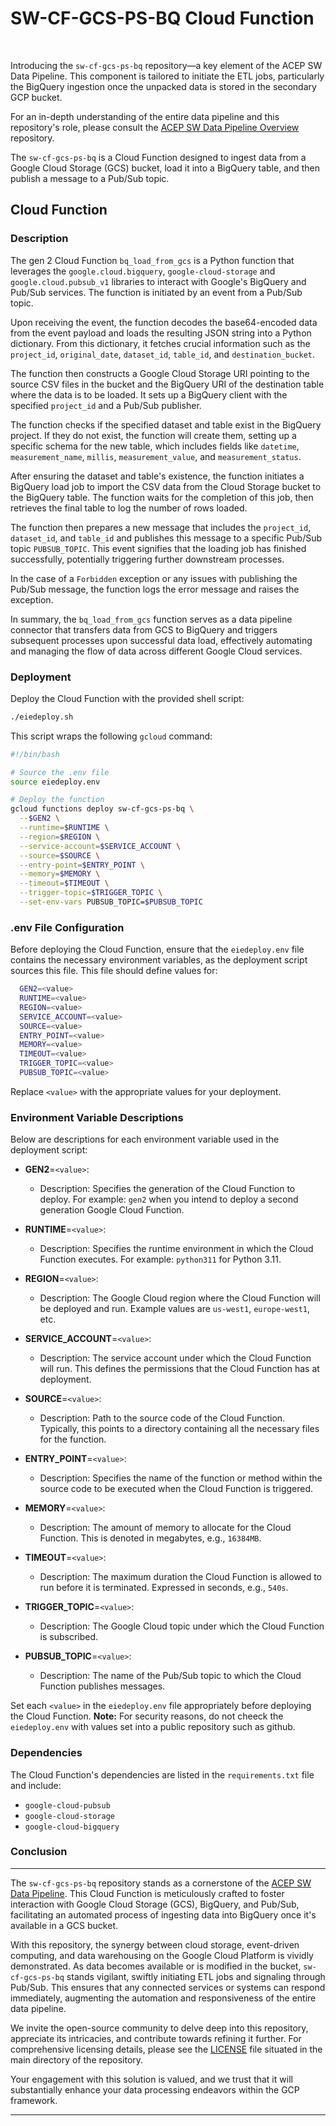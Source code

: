 # SW-CF-GCS-PS-BQ Cloud Function
<br>

Introducing the `sw-cf-gcs-ps-bq` repository—a key element of the ACEP SW Data Pipeline. This component is tailored to initiate the ETL jobs, particularly the BigQuery ingestion once the unpacked data is stored in the secondary GCP bucket.

For an in-depth understanding of the entire data pipeline and this repository's role, please consult the [ACEP SW Data Pipeline Overview](https://github.com/acep-uaf/sw-stack) repository.

The `sw-cf-gcs-ps-bq` is a Cloud Function designed to ingest data from a Google Cloud Storage (GCS) bucket, load it into a BigQuery table, and then publish a message to a Pub/Sub topic.

## Cloud Function

### Description

The gen 2 Cloud Function `bq_load_from_gcs` is a Python function that leverages the `google.cloud.bigquery`, `google-cloud-storage` and `google.cloud.pubsub_v1` libraries to interact with Google's BigQuery and Pub/Sub services. The function is initiated by an event from a Pub/Sub topic.

Upon receiving the event, the function decodes the base64-encoded data from the event payload and loads the resulting JSON string into a Python dictionary. From this dictionary, it fetches crucial information such as the `project_id`, `original_date`, `dataset_id`, `table_id`, and `destination_bucket`.

The function then constructs a Google Cloud Storage URI pointing to the source CSV files in the bucket and the BigQuery URI of the destination table where the data is to be loaded. It sets up a BigQuery client with the specified `project_id` and a Pub/Sub publisher.

The function checks if the specified dataset and table exist in the BigQuery project. If they do not exist, the function will create them, setting up a specific schema for the new table, which includes fields like `datetime`, `measurement_name`, `millis`, `measurement_value`, and `measurement_status`.

After ensuring the dataset and table's existence, the function initiates a BigQuery load job to import the CSV data from the Cloud Storage bucket to the BigQuery table. The function waits for the completion of this job, then retrieves the final table to log the number of rows loaded.

The function then prepares a new message that includes the `project_id`, `dataset_id`, and `table_id` and publishes this message to a specific Pub/Sub topic `PUBSUB_TOPIC`. This event signifies that the loading job has finished successfully, potentially triggering further downstream processes.

In the case of a `Forbidden` exception or any issues with publishing the Pub/Sub message, the function logs the error message and raises the exception.

In summary, the `bq_load_from_gcs` function serves as a data pipeline connector that transfers data from GCS to BigQuery and triggers subsequent processes upon successful data load, effectively automating and managing the flow of data across different Google Cloud services.

### Deployment

Deploy the Cloud Function with the provided shell script:

```bash
./eiedeploy.sh
```


This script wraps the following `gcloud` command:

```bash
#!/bin/bash

# Source the .env file
source eiedeploy.env

# Deploy the function
gcloud functions deploy sw-cf-gcs-ps-bq \
  --$GEN2 \
  --runtime=$RUNTIME \
  --region=$REGION \
  --service-account=$SERVICE_ACCOUNT \
  --source=$SOURCE \
  --entry-point=$ENTRY_POINT \
  --memory=$MEMORY \
  --timeout=$TIMEOUT \
  --trigger-topic=$TRIGGER_TOPIC \
  --set-env-vars PUBSUB_TOPIC=$PUBSUB_TOPIC
```
 ### .env File Configuration

Before deploying the Cloud Function, ensure that the `eiedeploy.env` file contains the necessary environment variables, as the deployment script sources this file. This file should define values for:

```bash
  GEN2=<value>
  RUNTIME=<value>
  REGION=<value>
  SERVICE_ACCOUNT=<value>
  SOURCE=<value>
  ENTRY_POINT=<value>
  MEMORY=<value>
  TIMEOUT=<value>
  TRIGGER_TOPIC=<value>
  PUBSUB_TOPIC=<value>
 ```
 Replace `<value>` with the appropriate values for your deployment.

 ### Environment Variable Descriptions
 
 Below are descriptions for each environment variable used in the deployment script:
 
 - **GEN2**=`<value>`:
   - Description: Specifies the generation of the Cloud Function to deploy.  For example: `gen2` when you intend to deploy a second generation Google Cloud Function.
 
 - **RUNTIME**=`<value>`:
   - Description: Specifies the runtime environment in which the Cloud Function executes. For example: `python311` for Python 3.11.
 
 - **REGION**=`<value>`:
   - Description: The Google Cloud region where the Cloud Function will be deployed and run. Example values are `us-west1`, `europe-west1`, etc.
 
 - **SERVICE_ACCOUNT**=`<value>`:
   - Description: The service account under which the Cloud Function will run. This defines the permissions that the Cloud Function has at deployment.
 
 - **SOURCE**=`<value>`:
   - Description: Path to the source code of the Cloud Function. Typically, this points to a directory containing all the necessary files for the function.
 
 - **ENTRY_POINT**=`<value>`:
   - Description: Specifies the name of the function or method within the source code to be executed when the Cloud Function is triggered.
 
 - **MEMORY**=`<value>`:
   - Description: The amount of memory to allocate for the Cloud Function. This is denoted in megabytes, e.g., `16384MB`.
 
 - **TIMEOUT**=`<value>`:
   - Description: The maximum duration the Cloud Function is allowed to run before it is terminated. Expressed in seconds, e.g., `540s`.
 
 - **TRIGGER_TOPIC**=`<value>`:
   - Description: The Google Cloud topic under which the Cloud Function is subscribed.
 
 - **PUBSUB_TOPIC**=`<value>`:
   - Description: The name of the Pub/Sub topic to which the Cloud Function publishes messages.
 
 Set each `<value>` in the `eiedeploy.env` file appropriately before deploying the Cloud Function. **Note:** For security reasons, do not cheeck the `eiedeploy.env` with values set into a public repository such as github.

### Dependencies

The Cloud Function's dependencies are listed in the `requirements.txt` file and include:
- `google-cloud-pubsub` 
- `google-cloud-storage` 
- `google-cloud-bigquery`

### Conclusion

---

The `sw-cf-gcs-ps-bq` repository stands as a cornerstone of the [ACEP SW Data Pipeline](https://github.com/acep-uaf/sw-stack). This Cloud Function is meticulously crafted to foster interaction with Google Cloud Storage (GCS), BigQuery, and Pub/Sub, facilitating an automated process of ingesting data into BigQuery once it's available in a GCS bucket.

With this repository, the synergy between cloud storage, event-driven computing, and data warehousing on the Google Cloud Platform is vividly demonstrated. As data becomes available or is modified in the bucket, `sw-cf-gcs-ps-bq` stands vigilant, swiftly initiating ETL jobs and signaling through Pub/Sub. This ensures that any connected services or systems can respond immediately, augmenting the automation and responsiveness of the entire data pipeline.

We invite the open-source community to delve deep into this repository, appreciate its intricacies, and contribute towards refining it further. For comprehensive licensing details, please see the [LICENSE](https://github.com/acep-uaf/sw-cf-gcs-ps-bq/blob/main/LICENSE) file situated in the main directory of the repository.

Your engagement with this solution is valued, and we trust that it will substantially enhance your data processing endeavors within the GCP framework.

---
